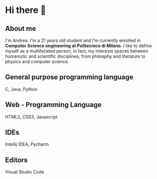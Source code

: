 # Hi there 👋

<!--
**AndreaCroci5/AndreaCroci5** is a ✨ _special_ ✨ repository because its `README.md` (this file) appears on your GitHub profile.

Here are some ideas to get you started:

- 🔭 I’m currently working on ...
- 🌱 I’m currently learning ...
- 👯 I’m looking to collaborate on ...
- 🤔 I’m looking for help with ...
- 💬 Ask me about ...
- 📫 How to reach me: ...
- 😄 Pronouns: ...
- ⚡ Fun fact: ...
-->

## About me

I'm Andrea. I'm a 21 years old student and I'm currently enrolled in **Computer Science engineering at Politecnico di Milano**. I like to define myself as a multifaceted person, in fact, my interests spaces between humanistic and scientific disciplines, from philosphy and literature to physics and computer science.

## General purpose programming language
C, Java, Python
## Web - Programming Language
HTML5, CSS3, Javascript
## IDEs
Intellij IDEA, Pycharm
## Editors
Visual Studio Code
